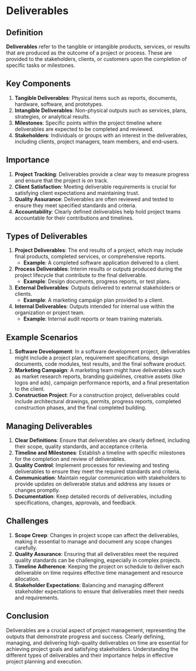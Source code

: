 # Deliverables

## Definition
**Deliverables** refer to the tangible or intangible products, services, or results that are produced as the outcome of a project or process. These are provided to the stakeholders, clients, or customers upon the completion of specific tasks or milestones.

## Key Components
1. **Tangible Deliverables**: Physical items such as reports, documents, hardware, software, and prototypes.
2. **Intangible Deliverables**: Non-physical outputs such as services, plans, strategies, or analytical results.
3. **Milestones**: Specific points within the project timeline where deliverables are expected to be completed and reviewed.
4. **Stakeholders**: Individuals or groups with an interest in the deliverables, including clients, project managers, team members, and end-users.

## Importance
1. **Project Tracking**: Deliverables provide a clear way to measure progress and ensure that the project is on track.
2. **Client Satisfaction**: Meeting deliverable requirements is crucial for satisfying client expectations and maintaining trust.
3. **Quality Assurance**: Deliverables are often reviewed and tested to ensure they meet specified standards and criteria.
4. **Accountability**: Clearly defined deliverables help hold project teams accountable for their contributions and timelines.

## Types of Deliverables
1. **Project Deliverables**: The end results of a project, which may include final products, completed services, or comprehensive reports.
   - **Example**: A completed software application delivered to a client.
2. **Process Deliverables**: Interim results or outputs produced during the project lifecycle that contribute to the final deliverable.
   - **Example**: Design documents, progress reports, or test plans.
3. **External Deliverables**: Outputs delivered to external stakeholders or clients.
   - **Example**: A marketing campaign plan provided to a client.
4. **Internal Deliverables**: Outputs intended for internal use within the organization or project team.
   - **Example**: Internal audit reports or team training materials.

## Example Scenarios
1. **Software Development**: In a software development project, deliverables might include a project plan, requirement specifications, design documents, code modules, test results, and the final software product.
2. **Marketing Campaign**: A marketing team might have deliverables such as market research reports, branding guidelines, creative assets (like logos and ads), campaign performance reports, and a final presentation to the client.
3. **Construction Project**: For a construction project, deliverables could include architectural drawings, permits, progress reports, completed construction phases, and the final completed building.

## Managing Deliverables
1. **Clear Definitions**: Ensure that deliverables are clearly defined, including their scope, quality standards, and acceptance criteria.
2. **Timeline and Milestones**: Establish a timeline with specific milestones for the completion and review of deliverables.
3. **Quality Control**: Implement processes for reviewing and testing deliverables to ensure they meet the required standards and criteria.
4. **Communication**: Maintain regular communication with stakeholders to provide updates on deliverable status and address any issues or changes promptly.
5. **Documentation**: Keep detailed records of deliverables, including specifications, changes, approvals, and feedback.

## Challenges
1. **Scope Creep**: Changes in project scope can affect the deliverables, making it essential to manage and document any scope changes carefully.
2. **Quality Assurance**: Ensuring that all deliverables meet the required quality standards can be challenging, especially in complex projects.
3. **Timeline Adherence**: Keeping the project on schedule to deliver each deliverable on time requires effective time management and resource allocation.
4. **Stakeholder Expectations**: Balancing and managing different stakeholder expectations to ensure that deliverables meet their needs and requirements.

## Conclusion
Deliverables are a crucial aspect of project management, representing the outputs that demonstrate progress and success. Clearly defining, managing, and delivering high-quality deliverables on time are essential for achieving project goals and satisfying stakeholders. Understanding the different types of deliverables and their importance helps in effective project planning and execution.

